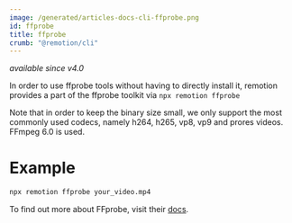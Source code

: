 ```yaml
---
image: /generated/articles-docs-cli-ffprobe.png
id: ffprobe
title: ffprobe
crumb: "@remotion/cli"
---
```


_available since v4.0_

In order to use ffprobe tools without having to directly install it, remotion provides a part of the ffprobe toolkit via `npx remotion ffprobe`

Note that in order to keep the binary size small, we only support the most commonly used codecs, namely h264, h265, vp8, vp9 and prores videos. FFmpeg 6.0 is used.

# Example

```bash
npx remotion ffprobe your_video.mp4
```

To find out more about FFprobe, visit their [docs](https://ffmpeg.org/ffprobe.html).
